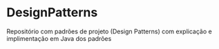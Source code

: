 # DesignPatterns
 Repositório com padrões de projeto (Design Patterns) com explicação e implimentação em Java dos padrões
